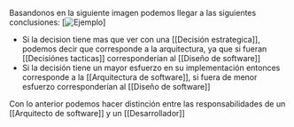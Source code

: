 Basandonos en la siguiente imagen podemos llegar a las siguientes conclusiones:
[![Ejemplo](src/unidad1/arquitectura_vs_diseño_example.png)]

- Si la decision tiene mas que ver con una [[Decisión estrategica]], podemos decir que corresponde a la arquitectura,  ya que si fueran [[Decisiónes tacticas]] corresponderían al [[Diseño de software]]
- Si la decisión tiene un mayor esfuerzo en su implementación entonces corresponde a la [[Arquitectura de software]], si fuera de menor esfuerzo corresponderían al [[Diseño de software]]

Con lo anterior podemos hacer distinción entre las responsabilidades de un [[Arquitecto de software]] y un [[Desarrollador]]